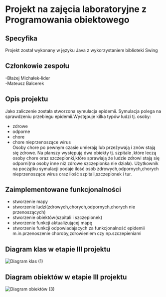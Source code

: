 # Projekt na zajęcia laboratoryjne z Programowania obiektowego

## Specyfika
Projekt został wykonany w języku Java z wykorzystaniem biblioteki Swing

## Członkowie zespołu
-Błażej Michałek-lider  <br />
-Mateusz Balcerek

## Opis projektu
Jako zaliczenie została stworzona symulacja epidemii.
Symulacja polega na sprawdzeniu przebiegu epidemii.Występuje kilka typów ludzi tj. osoby:
- zdrowe 
- odporne
- chore
- chore nieprzenoszące wirus<br />
Osoby chore po pewnym czasie umierają lub przeżywają i znów stają się zdrowe.
Na planszy występują dwa obiekty tj. szpitale ,które leczą osoby chore oraz szczepionki,które sprawiają że ludzie zdrowi stają się odporni(na osoby inne niż zdrowe szczepionka nie działa).
Użytkownik na początku symulacji podaje ilość osób zdrowych,odpornych,chorych nieprzenoszące wirus oraz ilość szpitali,szczepionek i tur.

## Zaimplementowane funkcjonalności
- stworzenie mapy
- stworzenie ludzi(zdrowych,chorych,odpornych,chorych nie przenoszących)
- stworzenie obiektów(szpitali i szczepionek)
- stworzenie funkcji aktualizującej mapę
- stworzenie funkcji odpowiadajacych za funkcjonalność epidemii m.in.przenoszenie choroby,zdrowieniem czy np.szczepieniami

## Diagram klas w etapie III projektu
![Diagram klas (1)](https://github.com/blazmic1/ProjektPO/assets/170235193/11fc7520-8795-4b5b-8c6b-c0fd68f337fd)

## Diagram obiektów w etapie III projektu
![Diagram obiektów (3)](https://github.com/blazmic1/ProjektPO/assets/170235193/97e61a7e-5f4f-4fd2-a11a-964ddc888a5f)
